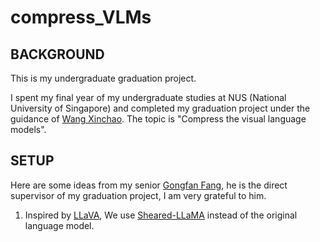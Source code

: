 # compress_VLMs


## BACKGROUND

This is my undergraduate graduation project.

I spent my final year of my undergraduate studies at NUS (National University of Singapore) and completed my graduation project under the guidance of [Wang Xinchao](https://cde.nus.edu.sg/ece/staff/wang-xinchao/). The topic is "Compress the visual language models". 



## SETUP

Here are some ideas from my senior [Gongfan Fang](https://fangggf.github.io/), he is the direct supervisor of my graduation project, I am very grateful to him.

1. Inspired by [LLaVA](https://github.com/haotian-liu/LLaVA), We use [Sheared-LLaMA](https://github.com/princeton-nlp/LLM-Shearing) instead of the original language model.
